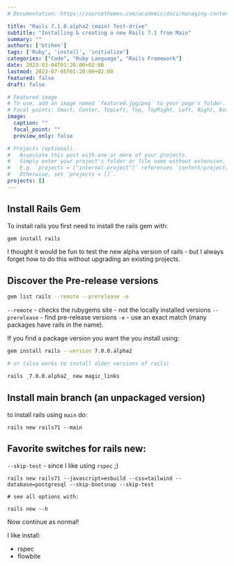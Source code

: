 ```yaml
---
# Documentation: https://sourcethemes.com/academic/docs/managing-content/

title: "Rails 7.1.0.alpha2 (main) Test-drive"
subtitle: "Installing & creating a new Rails 7.1 from Main"
summary: ""
authors: ['btihen']
tags: ['Ruby', 'install', 'initialize']
categories: ["Code", "Ruby Language", "Rails Framework"]
date: 2023-03-04T01:20:00+02:00
lastmod: 2023-07-05T01:20:00+02:00
featured: false
draft: false

# Featured image
# To use, add an image named `featured.jpg/png` to your page's folder.
# Focal points: Smart, Center, TopLeft, Top, TopRight, Left, Right, BottomLeft, Bottom, BottomRight.
image:
  caption: ""
  focal_point: ""
  preview_only: false

# Projects (optional).
#   Associate this post with one or more of your projects.
#   Simply enter your project's folder or file name without extension.
#   E.g. `projects = ["internal-project"]` references `content/project/deep-learning/index.md`.
#   Otherwise, set `projects = []`.
projects: []
---
```


## Install Rails Gem

To install rails you first need to install the rails gem with:
```
gem install rails
```

I thought it would be fun to test the new alpha version of rails - but I always forget how to do this without upgrading an existing projects.

## Discover the Pre-release versions

```bash
gem list rails --remote --prerelease -e
```

`--remote` - checks the rubygems site - not the locally installed versions
`--prerelease` - find pre-release versions
`-e` - use an exact match (many packages have rails in the name).


If you find a package version you want the you install using:

```bash
gem install rails --version 7.0.0.alpha2

# or (also works to install older versions of rails)

rails _7.0.0.alpha2_ new magic_links
```

## Install main branch (an unpackaged version)

to install rails using `main` do:
```
rails new rails71 --main
```

## Favorite switches for rails new:

`--skip-test` - since I like using `rspec` ;)

```
rails new rails71 --javascript=esbuild --css=tailwind --database=postgresql --skip-bootsnap --skip-test

# see all options with:

rails new --h
```

Now continue as normal!

I like install:

* rspec
* flowbite
